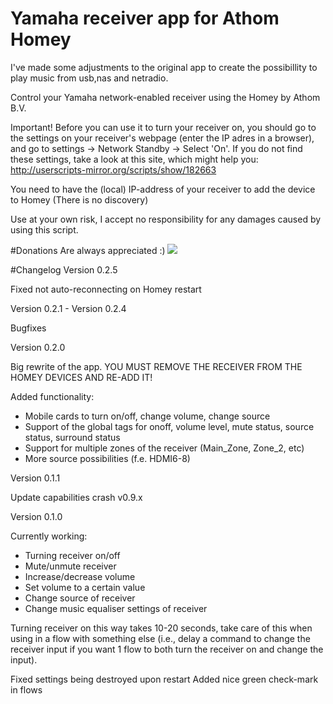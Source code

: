 # Yamaha receiver app for Athom Homey
I've made some adjustments to the original app to create the possibillity to play music from usb,nas and netradio.

Control your Yamaha network-enabled receiver using the Homey by Athom B.V.

Important!
Before you can use it to turn your receiver on, you should go to the settings on your receiver's webpage (enter the IP adres in a browser), and go to settings -> Network Standby -> Select 'On'.
If you do not find these settings, take a look at this site, which might help you: http://userscripts-mirror.org/scripts/show/182663

You need to have the (local) IP-address of your receiver to add the device to Homey (There is no discovery)

Use at your own risk, I accept no responsibility for any damages caused by using this script.

#Donations
Are always appreciated :)
[![](https://www.paypalobjects.com/en_US/NL/i/btn/btn_donateCC_LG.gif)](https://www.paypal.com/cgi-bin/webscr?cmd=_s-xclick&hosted_button_id=CWQL5MRKGHH5U)

#Changelog
Version 0.2.5

Fixed not auto-reconnecting on Homey restart

Version 0.2.1 - Version 0.2.4

Bugfixes

Version 0.2.0

Big rewrite of the app.
YOU MUST REMOVE THE RECEIVER FROM THE HOMEY DEVICES AND RE-ADD IT!

Added functionality:
* Mobile cards to turn on/off, change volume, change source
* Support of the global tags for onoff, volume level, mute status, source status, surround status
* Support for multiple zones of the receiver (Main_Zone, Zone_2, etc)
* More source possibilities (f.e. HDMI6-8)

Version 0.1.1

Update capabilities crash v0.9.x

Version 0.1.0

Currently working:
* Turning receiver on/off
* Mute/unmute receiver
* Increase/decrease volume
* Set volume to a certain value
* Change source of receiver
* Change music equaliser settings of receiver

Turning receiver on this way takes 10-20 seconds, take care of this when using in a flow with something else (i.e., delay a command to change the receiver input if you want 1 flow to both turn the receiver on and change the input).

Fixed settings being destroyed upon restart
Added nice green check-mark in flows
